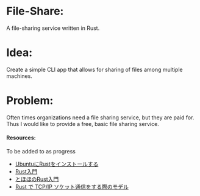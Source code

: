 # File-Share:
A file-sharing service written in Rust.

# Idea:
Create a simple CLI app that allows for sharing of files among multiple machines.

# Problem:
Often times organizations need a file sharing service, but they are paid for. Thus I would like to provide a free, basic file sharing service.

#### Resources:
To be added to as progress
- [UbuntuにRustをインストールする](https://qiita.com/yoshiyasu1111/items/0c3d08658560d4b91431)
- [Rust入門](https://zenn.dev/mebiusbox/books/22d4c1ed9b0003/viewer/6d5875)
- [とほほのRust入門](https://www.tohoho-web.com/ex/rust.html#about)
- [Rust で TCP/IP ソケット通信をする際のモデル](https://qiita.com/HelloRusk/items/479ad9025a3368c2348f)
